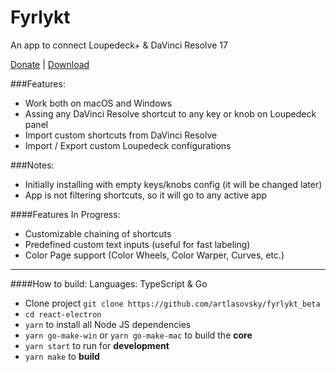 # Fyrlykt
An app to connect Loupedeck+ & DaVinci Resolve 17

[Donate][donate] | [Download][download]

###Features:
- Work both on macOS and Windows
- Assing any DaVinci Resolve shortcut to any key or knob on Loupedeck panel
- Import custom shortcuts from DaVinci Resolve
- Import / Export custom Loupedeck configurations

###Notes:
- Initially installing with empty keys/knobs config (it will be changed later)
- App is not filtering shortcuts, so it will go to any active app

####Features In Progress:
- Customizable chaining of shortcuts
- Predefined custom text inputs (useful for fast labeling)
- Color Page support (Color Wheels, Color Warper, Curves, etc.)

---
####How to build:
Languages: TypeScript & Go
- Clone project `git clone https://github.com/artlasovsky/fyrlykt_beta`
- `cd react-electron`
- `yarn` to install all Node JS dependencies
- `yarn go-make-win` or `yarn go-make-mac` to build the **core**
- `yarn start` to run for **development**
- `yarn make` to **build**


[donate]: https://www.paypal.com/cgi-bin/webscr?cmd=_s-xclick&hosted_button_id=KACYGFTZSTPBW "Support further app development"
[download]: https://github.com/artlasovsky/fyrlykt_beta/releases "Download"